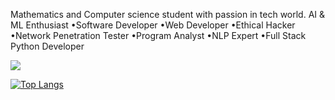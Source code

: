 Mathematics and Computer science student with passion in tech world.
AI & ML Enthusiast 
•Software Developer 
•Web Developer
•Ethical Hacker 
•Network Penetration Tester 
•Program Analyst 
•NLP Expert 
•Full Stack Python Developer


![](https://myoctocat.com/assets/images/base-octocat.svg)


[![Top Langs](https://github-readme-stats.vercel.app/api/top-langs/?username=anuraghazra&langs_count=8)](https://github.com/anuraghazra/github-readme-stats)
